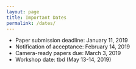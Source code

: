 ```yaml
---
layout: page
title: Important Dates
permalink: /dates/
---
```

* Paper submission deadline: January 11, 2019
* Notification of acceptance: February 14, 2019
* Camera-ready papers due: March 3, 2019
* Workshop date: tbd (May 13-14, 2019)